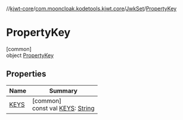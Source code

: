 //[kjwt-core](../../../../index.md)/[com.mooncloak.kodetools.kjwt.core](../../index.md)/[JwkSet](../index.md)/[PropertyKey](index.md)

# PropertyKey

[common]\
object [PropertyKey](index.md)

## Properties

| Name | Summary |
|---|---|
| [KEYS](-k-e-y-s.md) | [common]<br>const val [KEYS](-k-e-y-s.md): [String](https://kotlinlang.org/api/latest/jvm/stdlib/kotlin/-string/index.html) |
